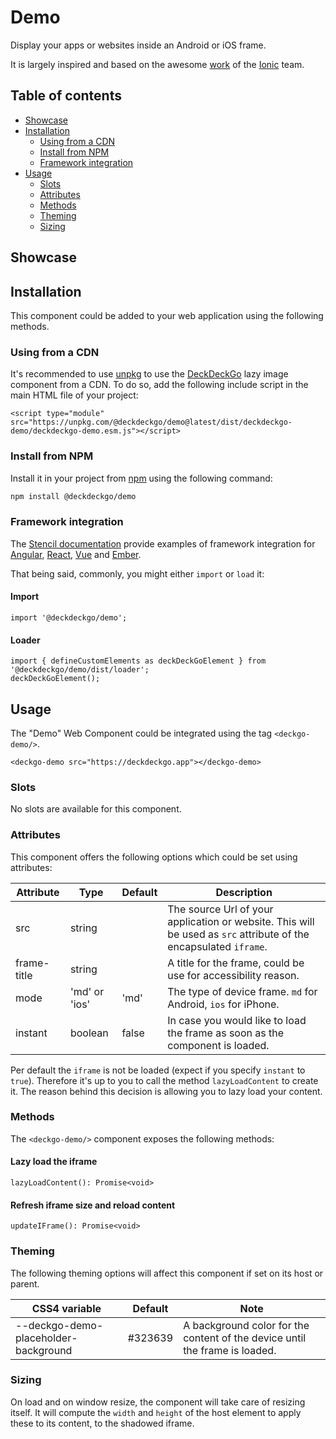 # Demo

Display your apps or websites inside an Android or iOS frame.

It is largely inspired and based on the awesome [work](https://github.com/ionic-team/ionic-docs/tree/c5a624ac35d5285b871e7d8513d3849bdea63271/src/components/demo) of the [Ionic](https://ionicframework.com/) team.

## Table of contents

- [Showcase](#app-components-demo-showcase)
- [Installation](#app-components-demo-installation)
  - [Using from a CDN](#app-components-demo-from-a-cdn)
  - [Install from NPM](#app-components-demo-from-npm)
  - [Framework integration](#app-components-demo-framework-integration)
- [Usage](#app-components-demo-usage)
  - [Slots](#app-components-demo-slots)
  - [Attributes](#app-components-demo-attributes)
  - [Methods](#app-components-demo-methods)
  - [Theming](#app-components-demo-theming)
  - [Sizing](#app-components-demo-sizing)

## Showcase

<div style={{position: 'relative'}}>
  <deckgo-demo style={{'width': '304px', 'height': '704px'}} src="https://deckdeckgo.com" instant={true}>
  </deckgo-demo>
</div>

## Installation

This component could be added to your web application using the following methods.

### Using from a CDN

It's recommended to use [unpkg](https://unpkg.com/) to use the [DeckDeckGo] lazy image component from a CDN. To do so, add the following include script in the main HTML file of your project:

```
<script type="module" src="https://unpkg.com/@deckdeckgo/demo@latest/dist/deckdeckgo-demo/deckdeckgo-demo.esm.js"></script>
```

### Install from NPM

Install it in your project from [npm](https://www.npmjs.com/package/@deckdeckgo/demo) using the following command:

```bash
npm install @deckdeckgo/demo
```

### Framework integration

The [Stencil documentation](https://stenciljs.com/docs/overview) provide examples of framework integration for [Angular](https://stenciljs.com/docs/angular), [React](https://stenciljs.com/docs/react), [Vue](https://stenciljs.com/docs/vue) and [Ember](https://stenciljs.com/docs/ember).

That being said, commonly, you might either `import` or `load` it:

#### Import

```
import '@deckdeckgo/demo';
```

#### Loader

```
import { defineCustomElements as deckDeckGoElement } from '@deckdeckgo/demo/dist/loader';
deckDeckGoElement();
```

## Usage

The "Demo" Web Component could be integrated using the tag `<deckgo-demo/>`.

```
<deckgo-demo src="https://deckdeckgo.app"></deckgo-demo>
```

### Slots

No slots are available for this component.

### Attributes

This component offers the following options which could be set using attributes:

| Attribute   | Type          | Default | Description                                                                                                       |
| ----------- | ------------- | ------- | ----------------------------------------------------------------------------------------------------------------- |
| src         | string        |         | The source Url of your application or website. This will be used as `src` attribute of the encapsulated `iframe`. |
| frame-title | string        |         | A title for the frame, could be use for accessibility reason.                                                     |
| mode        | 'md' or 'ios' | 'md'    | The type of device frame. `md` for Android, `ios` for iPhone.                                                     |
| instant     | boolean       | false   | In case you would like to load the frame as soon as the component is loaded.                                      |

Per default the `iframe` is not be loaded (expect if you specify `instant` to `true`). Therefore it's up to you to call the method `lazyLoadContent` to create it. The reason behind this decision is allowing you to lazy load your content.

### Methods

The `<deckgo-demo/>` component exposes the following methods:

#### Lazy load the iframe

```
lazyLoadContent(): Promise<void>
```

#### Refresh iframe size and reload content

```
updateIFrame(): Promise<void>
```

### Theming

The following theming options will affect this component if set on its host or parent.

| CSS4 variable                        | Default | Note                                                                        |
| ------------------------------------ | ------- | --------------------------------------------------------------------------- |
| --deckgo-demo-placeholder-background | #323639 | A background color for the content of the device until the frame is loaded. |

### Sizing

On load and on window resize, the component will take care of resizing itself. It will compute the `width` and `height` of the host element to apply these to its content, to the shadowed iframe.

[deckdeckgo]: https://deckdeckgo.com
